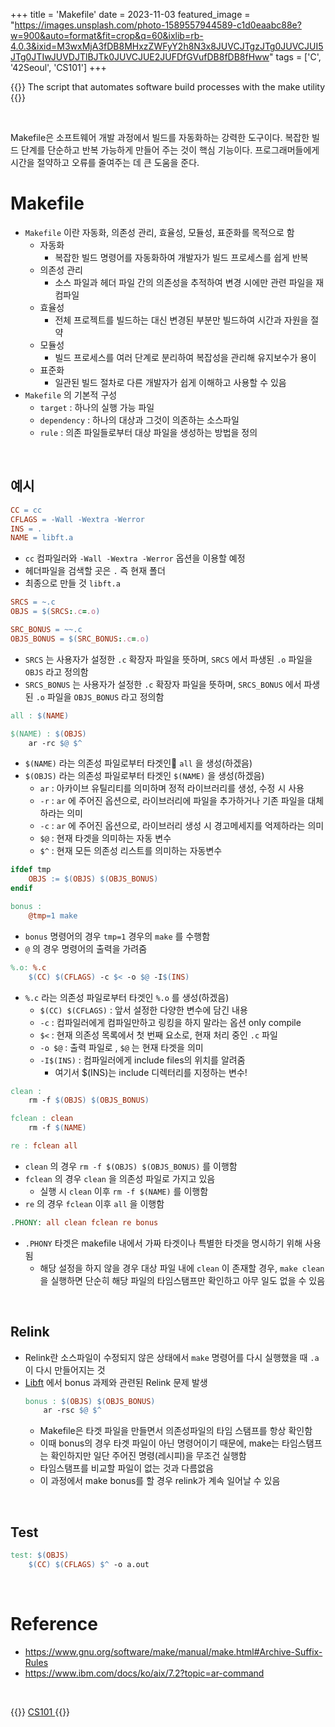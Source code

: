 +++
title = 'Makefile'
date = 2023-11-03
featured_image = "https://images.unsplash.com/photo-1589557944589-c1d0eaabc88e?w=900&auto=format&fit=crop&q=60&ixlib=rb-4.0.3&ixid=M3wxMjA3fDB8MHxzZWFyY2h8N3x8JUVCJTgzJTg0JUVCJUI5JTg0JTIwJUVDJTlBJTk0JUVCJUE2JUFDfGVufDB8fDB8fHww"
tags = ['C', '42Seoul', 'CS101']
+++

{{<freshquote>}}
The script that automates software build processes with the make utility
{{</freshquote>}}

<br>

Makefile은 소프트웨어 개발 과정에서 빌드를 자동화하는 강력한 도구이다. 복잡한 빌드 단계를 단순하고 반복 가능하게 만들어 주는 것이 핵심 기능이다. 프로그래머들에게 시간을 절약하고 오류를 줄여주는 데 큰 도움을 준다.
<br>

# Makefile

- `Makefile` 이란 자동화, 의존성 관리, 효율성, 모듈성, 표준화를 목적으로 함
	- 자동화
		- 복잡한 빌드 명령어를 자동화하여 개발자가 빌드 프로세스를 쉽게 반복
	- 의존성 관리
		- 소스 파일과 헤더 파일 간의 의존성을 추적하여 변경 시에만 관련 파일을 재컴파일
	- 효율성
		- 전체 프로젝트를 빌드하는 대신 변경된 부분만 빌드하여 시간과 자원을 절약
	- 모듈성
		- 빌드 프로세스를 여러 단계로 분리하여 복잡성을 관리해 유지보수가 용이
	- 표준화
		- 일관된 빌드 절차로 다른 개발자가 쉽게 이해하고 사용할 수 있음
- `Makefile` 의 기본적 구성
	- `target` : 하나의 실행 가능 파일
	- `dependency` : 하나의 대상과 그것이 의존하는 소스파일
	- `rule` : 의존 파일들로부터 대상 파일을 생성하는 방법을 정의

<br>

## 예시
``` Makefile
CC = cc
CFLAGS = -Wall -Wextra -Werror
INS = .
NAME = libft.a
```

- `cc` 컴파일러와 `-Wall -Wextra -Werror` 옵션을 이용할 예정
- 헤더파일을 검색할 곳은 `.` 즉 현재 폴더
- 최종으로 만들 것 `libft.a`

``` Makefile
SRCS = ~.c
OBJS = $(SRCS:.c=.o)

SRC_BONUS = ~~.c
OBJS_BONUS = $(SRC_BONUS:.c=.o)
```

- `SRCS` 는 사용자가 설정한 `.c` 확장자 파일을 뜻하며, `SRCS` 에서 파생된 `.o` 파일을 `OBJS` 라고 정의함
- `SRCS_BONUS` 는 사용자가 설정한 `.c` 확장자 파일을 뜻하며, `SRCS_BONUS` 에서 파생된 `.o` 파일을 `OBJS_BONUS` 라고 정의함

``` Makefile
all : $(NAME)

$(NAME) : $(OBJS)
	ar -rc $@ $^
```

- `$(NAME)` 라는 의존성 파일로부터 타겟인 `all` 을 생성(하겠음)
- `$(OBJS)` 라는 의존성 파일로부터 타겟인 `$(NAME)` 을 생성(하겠음)
	- `ar` : 아카이브 유틸리티를 의미하며 정적 라이브러리를 생성, 수정 시 사용
	- `-r` : `ar` 에 주어진 옵션으로, 라이브러리에 파일을 추가하거나 기존 파일을 대체하라는 의미
	- `-c` : `ar` 에 주어진 옵션으로, 라이브러리 생성 시 경고메세지를 억제하라는 의미
	- `$@` : 현재 타겟을 의미하는 자동 변수
	- `$^` : 현재 모든 의존성 리스트를 의미하는 자동변수

``` Makefile
ifdef tmp
	OBJS := $(OBJS) $(OBJS_BONUS)
endif

bonus :
 	@tmp=1 make
```

- `bonus` 명령어의 경우 `tmp=1` 경우의 `make` 를 수행함
- `@` 의 경우 명령어의 출력을 가려줌

``` Makefile
%.o: %.c
	$(CC) $(CFLAGS) -c $< -o $@ -I$(INS)
```

- `%.c` 라는 의존성 파일로부터 타겟인 `%.o` 를 생성(하겠음)
	- `$(CC) $(CFLAGS)` : 앞서 설정한 다양한 변수에 담긴 내용
	- `-c` : 컴파일러에게 컴파일만하고 링킹을 하지 말라는 옵션 only compile
	- `$<` : 현재 의존성 목록에서 첫 번째 요소로, 현재 처리 중인 `.c` 파일
	- `-o $@` : 출력 파일로 , `$@` 는 현재 타겟을 의미
	- `-I$(INS)` : 컴파일러에게 include files의 위치를 알려줌
		- 여기서 $(INS)는 include 디렉터리를 지정하는 변수!

``` Makefile
clean :
	rm -f $(OBJS) $(OBJS_BONUS)

fclean : clean
	rm -f $(NAME)

re : fclean all
```

- `clean` 의 경우 `rm -f $(OBJS) $(OBJS_BONUS)` 를 이행함
- `fclean` 의 경우 `clean` 을 의존성 파일로 가지고 있음
	- 실행 시 `clean` 이후 `rm -f $(NAME)` 를 이행함
- `re` 의 경우 `fclean` 이후  `all` 을 이행함

``` Makefile
.PHONY: all clean fclean re bonus
```

- `.PHONY` 타겟은 makefile 내에서 가짜 타겟이나 특별한 타겟을 명시하기 위해 사용됨
	- 해당 설정을 하지 않을 경우 대상 파일 내에 `clean` 이 존재할 경우, `make clean` 을 실행하면 단순히 해당 파일의 타임스탬프만 확인하고 아무 일도 없을 수 있음

<br>

## Relink
- Relink란 소스파일이 수정되지 않은 상태에서 `make` 명령어를 다시 실행했을 때 `.a` 이 다시 만들어지는 것
- [Libft](../42cursus/libft.md) 에서 bonus 과제와 관련된 Relink 문제 발생
	``` Makefile
	bonus : $(OBJS) $(OBJS_BONUS)
		ar -rsc $@ $^
	```
	- Makefile은 타겟 파일을 만들면서 의존성파일의 타임 스탬프를 항상 확인함
	- 이때 bonus의 경우 타겟 파일이 아닌 명령어이기 때문에, make는 타임스탬프는 확인하지만 일단 주어진 명령(레시피)을 무조건 실행함
	- 타임스탬프를 비교할 파일이 없는 것과 다름없음
	- 이 과정에서 make bonus를 할 경우 relink가 계속 일어날 수 있음

<br>

## Test
``` Makefile
test: $(OBJS)
	$(CC) $(CFLAGS) $^ -o a.out
```

<br>

# Reference
- https://www.gnu.org/software/make/manual/make.html#Archive-Suffix-Rules
- https://www.ibm.com/docs/ko/aix/7.2?topic=ar-command

<br>

{{<alert>}}
<a href="https://elecbrandy.github.io/tags/CS101"> CS101 </a>
{{</alert>}}
